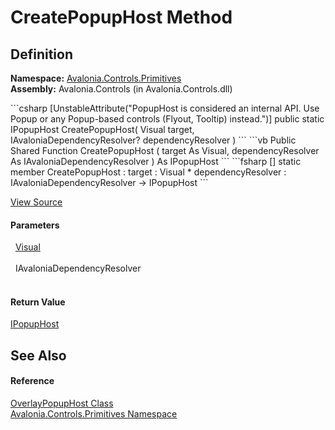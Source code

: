 # CreatePopupHost Method




## Definition
**Namespace:** <a href="N_Avalonia_Controls_Primitives">Avalonia.Controls.Primitives</a>  
**Assembly:** Avalonia.Controls (in Avalonia.Controls.dll)

<Tabs groupId="api-code-preview">
<TabItem value="csharp" label="C#">
```csharp
[UnstableAttribute("PopupHost is considered an internal API. Use Popup or any Popup-based controls (Flyout, Tooltip) instead.")]
public static IPopupHost CreatePopupHost(
	Visual target,
	IAvaloniaDependencyResolver? dependencyResolver
)
```
</TabItem>
<TabItem value="vb" label="VB">
```vb
<UnstableAttribute("PopupHost is considered an internal API. Use Popup or any Popup-based controls (Flyout, Tooltip) instead.")>
Public Shared Function CreatePopupHost ( 
	target As Visual,
	dependencyResolver As IAvaloniaDependencyResolver
) As IPopupHost
```
</TabItem>
<TabItem value="fsharp" label="F#">
```fsharp
[<UnstableAttribute("PopupHost is considered an internal API. Use Popup or any Popup-based controls (Flyout, Tooltip) instead.")>]
static member CreatePopupHost : 
        target : Visual * 
        dependencyResolver : IAvaloniaDependencyResolver -> IPopupHost 
```
</TabItem>
</Tabs>



<a href="https://github.com/AvaloniaUI/Avalonia/tree/master/src/Avalonia.Controls/Primitives/OverlayPopupHost.cs#L198" title="View the source code">View Source</a>



#### Parameters
<dl><dt>  <a href="T_Avalonia_Visual">Visual</a></dt><dd> </dd><dt>  IAvaloniaDependencyResolver</dt><dd> </dd></dl>

#### Return Value
<a href="T_Avalonia_Controls_Primitives_IPopupHost">IPopupHost</a>

## See Also


#### Reference
<a href="T_Avalonia_Controls_Primitives_OverlayPopupHost">OverlayPopupHost Class</a>  
<a href="N_Avalonia_Controls_Primitives">Avalonia.Controls.Primitives Namespace</a>  

